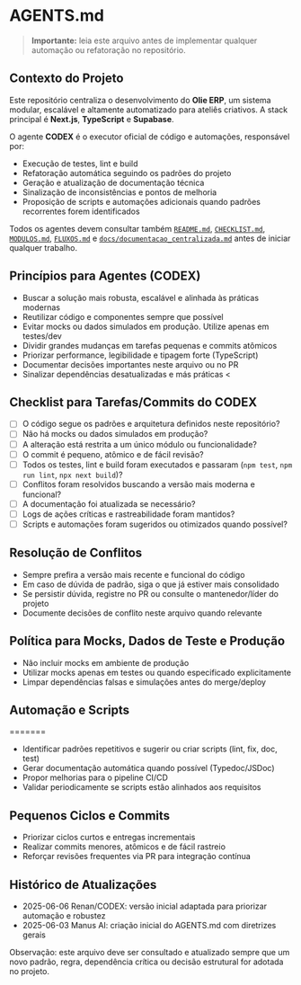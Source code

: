 # AGENTS.md

> **Importante:** leia este arquivo antes de implementar qualquer automação ou refatoração no repositório.

## Contexto do Projeto

Este repositório centraliza o desenvolvimento do **Olie ERP**, um sistema modular, escalável e altamente automatizado para ateliês criativos. A stack principal é **Next.js**, **TypeScript** e **Supabase**.

O agente **CODEX** é o executor oficial de código e automações, responsável por:
- Execução de testes, lint e build
- Refatoração automática seguindo os padrões do projeto
- Geração e atualização de documentação técnica
- Sinalização de inconsistências e pontos de melhoria
- Proposição de scripts e automações adicionais quando padrões recorrentes forem identificados

Todos os agentes devem consultar também [`README.md`](README.md), [`CHECKLIST.md`](CHECKLIST.md), [`MODULOS.md`](MODULOS.md), [`FLUXOS.md`](FLUXOS.md) e [`docs/documentacao_centralizada.md`](docs/documentacao_centralizada.md) antes de iniciar qualquer trabalho.

## Princípios para Agentes (CODEX)


- Buscar a solução mais robusta, escalável e alinhada às práticas modernas
- Reutilizar código e componentes sempre que possível
- Evitar mocks ou dados simulados em produção. Utilize apenas em testes/dev
- Dividir grandes mudanças em tarefas pequenas e commits atômicos
- Priorizar performance, legibilidade e tipagem forte (TypeScript)
- Documentar decisões importantes neste arquivo ou no PR
- Sinalizar dependências desatualizadas e más práticas
<
## Checklist para Tarefas/Commits do CODEX

- [ ] O código segue os padrões e arquitetura definidos neste repositório?
- [ ] Não há mocks ou dados simulados em produção?
- [ ] A alteração está restrita a um único módulo ou funcionalidade?
- [ ] O commit é pequeno, atômico e de fácil revisão?
- [ ] Todos os testes, lint e build foram executados e passaram (`npm test`, `npm run lint`, `npx next build`)?
- [ ] Conflitos foram resolvidos buscando a versão mais moderna e funcional?
- [ ] A documentação foi atualizada se necessário?
- [ ] Logs de ações críticas e rastreabilidade foram mantidos?
- [ ] Scripts e automações foram sugeridos ou otimizados quando possível?

## Resolução de Conflitos

- Sempre prefira a versão mais recente e funcional do código
- Em caso de dúvida de padrão, siga o que já estiver mais consolidado
- Se persistir dúvida, registre no PR ou consulte o mantenedor/líder do projeto
- Documente decisões de conflito neste arquivo quando relevante

## Política para Mocks, Dados de Teste e Produção

- Não incluir mocks em ambiente de produção
- Utilizar mocks apenas em testes ou quando especificado explicitamente
- Limpar dependências falsas e simulações antes do merge/deploy


## Automação e Scripts

=======


- Identificar padrões repetitivos e sugerir ou criar scripts (lint, fix, doc, test)
- Gerar documentação automática quando possível (Typedoc/JSDoc)
- Propor melhorias para o pipeline CI/CD
- Validar periodicamente se scripts estão alinhados aos requisitos

## Pequenos Ciclos e Commits

- Priorizar ciclos curtos e entregas incrementais
- Realizar commits menores, atômicos e de fácil rastreio
- Reforçar revisões frequentes via PR para integração contínua

## Histórico de Atualizações

- 2025-06-06 Renan/CODEX: versão inicial adaptada para priorizar automação e robustez
- 2025-06-03 Manus AI: criação inicial do AGENTS.md com diretrizes gerais

Observação: este arquivo deve ser consultado e atualizado sempre que um novo padrão, regra, dependência crítica ou decisão estrutural for adotada no projeto.
